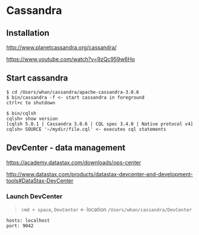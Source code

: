 # Cassandra

## Installation

http://www.planetcassandra.org/cassandra/

https://www.youtube.com/watch?v=9zQc959w6Ho

## Start cassandra

```
$ cd /Users/whan/cassandra/apache-cassandra-3.0.6
$ bin/cassandra -f <- start cassandra in foreground
ctrl+c to shutdown

$ bin/cqlsh
cqlsh> show version
[cqlsh 5.0.1 | Cassandra 3.0.6 | CQL spec 3.4.0 | Native protocol v4]
cqlsh> SOURCE '~/mydir/file.cql' <- executes cql statements 
```

## DevCenter - data management

https://academy.datastax.com/downloads/ops-center

http://www.datastax.com/products/datastax-devcenter-and-development-tools#DataStax-DevCenter

### Launch DevCenter

> `cmd + space`, `DevCenter` <- location `/Users/whan/cassandra/DevCenter`

```
hosts: localhost
port: 9042
```
